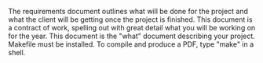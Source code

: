 The requirements document outlines what will be done for the project and what the client will be getting once the project is finished. 
This document is a contract of work, spelling out with great detail what you will be working on for the year. 
This document is the "what" document describing your project.
Makefile must be installed. To compile and produce a PDF, type "make" in a shell. 